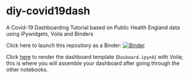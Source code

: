 # diy-covid19dash


A Covid-19 Dashboarding Tutorial based on Public Health England data using iPywidgets, Voila and Binders

Click here to launch this repository as a Binder: [![Binder](https://mybinder.org/badge_logo.svg)](https://mybinder.org/v2/gh/nickrobinson118/UK_COVID_DASHBOARD/main)

Click [here](https://mybinder.org/v2/gh/fsmeraldi/diy-covid19dash/main?urlpath=%2Fvoila%2Frender%2FDashboard.ipynb) to render the dashboard template (```Dasboard.ipynb```) with Voila; this is where you will assemble your dashboard after going through the other notebooks.

